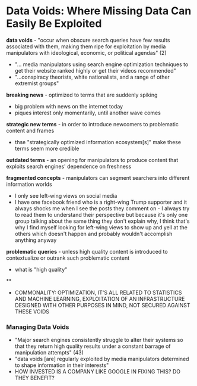 # Data Voids: Where Missing Data Can Easily Be Exploited

**data voids** - "occur when obscure search queries have few results associated
with them, making them ripe for exploitation by media manipulators with
ideological, economic, or political agendas" (2)
- "... media manipulators using search engine optimization techniques to get
  their website ranked highly or get their videos recommended"
- "...conspiracy theorists, white nationalists, and a range of other extremist
  groups"


**breaking news** - optimized to terms that are suddenly spiking
- big problem with news on the internet today
- piques interest only momentarily, until another wave comes

**strategic new terms** - in order to introduce newcomers to problematic content
and frames
- thse "strategically optimized information ecosystem[s]" make these terms seem
  more credible

**outdated terms** - an opening for manipulators to produce content that
exploits search engines' dependence on freshness

**fragmented concepts** - manipulators can segment searchers into different
information worlds
- I only see left-wing views on social media
- I have one facebook friend who is a right-wing Trump supporter and it always
  shocks me when I see the posts they comment on - I always try to read them to
understand their perspective but because it's only one group talking about the
same thing they don't explain why, I think that's why I find myself looking for
left-wing views to show up and yell at the others which doesn't happen and
probably wouldn't accomplish anything anyway

**problematic queries** - unless high quality content is introduced to
contextualize or outrank such problematic content
- what is "high quality"

**

- COMMONALITY: OPTIMIZATION, IT'S ALL RELATED TO STATISTICS AND MACHINE
  LEARNING, EXPLOITATION OF AN INFRASTRUCTURE DESIGNED WITH OTHER PURPOSES IN
MIND, NOT SECURED AGAINST THESE VOIDS 


### Managing Data Voids
- "Major search engines consistently struggle to alter their systems so that
  they return high quality results under a constant barrage of manipulation
attempts" (43)
- "data voids [are] regularly exploited by media manipulators determined to
  shape information in their interests"
- HOW INVESTED IS A COMPANY LIKE GOOGLE IN FIXING THIS? DO THEY BENEFIT?

